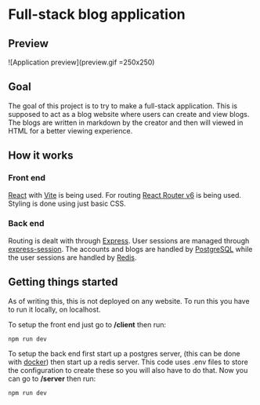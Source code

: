 # Full-stack blog application

## Preview

![Application preview](preview.gif =250x250)

## Goal

The goal of this project is to try to make a full-stack application. This is supposed to act as a blog website where users can create and view blogs.
The blogs are written in markdown by the creator and then will viewed in HTML for a better viewing experience.

## How it works

### Front end

[React](https://react.dev) with [Vite](https://react.dev) is being used. For routing [React Router v6](https://reactrouter.com/en/main) is being used.
Styling is done using just basic CSS.

### Back end

Routing is dealt with through [Express](https://expressjs.com). User sessions are managed through [express-session](https://www.npmjs.com/package/express-session).
The accounts and blogs are handled by [PostgreSQL](https://www.postgresql.org) while the user sessions are handled by [Redis](https://redis.io).

## Getting things started

As of writing this, this is not deployed on any website. To run this you have to run it locally, on localhost.

To setup the front end just go to **/client** then run:

```
npm run dev
```

To setup the back end first start up a postgres server, (this can be done with [docker](https://hub.docker.com/_/postgres))
then start up a redis server. This code uses .env files to store the configuration to create these so you will also have to do that.
Now you can go to **/server** then run:

```
npm run dev
```
